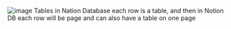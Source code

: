 ![image](https://github.com/user-attachments/assets/fbc6e037-868c-46a6-b678-9f799b67240b)
Tables in Nation Database
each row is a table, and then in Notion DB  each row will be  page
and can also have a table on one page